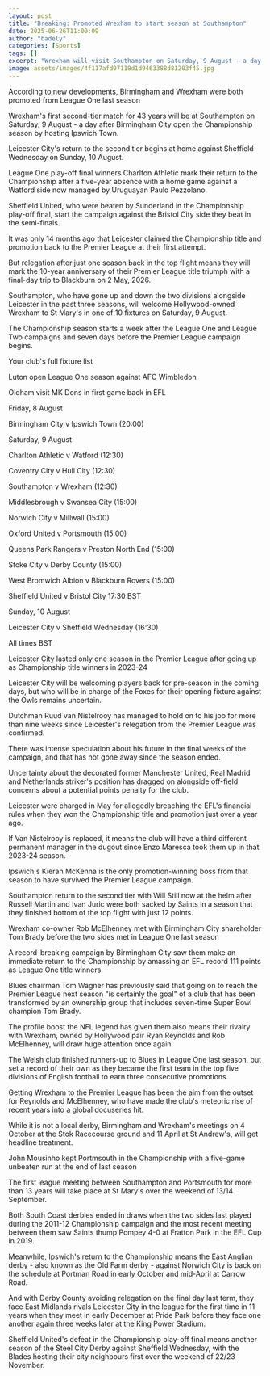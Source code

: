 ```yaml
---
layout: post
title: "Breaking: Promoted Wrexham to start season at Southampton"
date: 2025-06-26T11:00:09
author: "badely"
categories: [Sports]
tags: []
excerpt: "Wrexham will visit Southampton on Saturday, 9 August - a day after Birmingham v Ipswich opens the Championship season."
image: assets/images/4f117afd07118d1d9463388d81203f45.jpg
---
```


According to new developments, Birmingham and Wrexham were both promoted from League One last season

Wrexham's first second-tier match for 43 years will be at Southampton on Saturday, 9 August - a day after Birmingham City open the Championship season by hosting Ipswich Town.

Leicester City's return to the second tier begins at home against Sheffield Wednesday on Sunday, 10 August. 

League One play-off final winners Charlton Athletic mark their return to the Championship after a five-year absence with a home game against a Watford side now managed by Uruguayan Paulo Pezzolano.

Sheffield United, who were beaten by Sunderland in the Championship play-off final, start the campaign against the Bristol City side they beat in the semi-finals.

It was only 14 months ago that Leicester claimed the Championship title and promotion back to the Premier League at their first attempt.

But relegation after just one season back in the top flight means they will mark the 10-year anniversary of their Premier League title triumph with a final-day trip to Blackburn on 2 May, 2026.

Southampton, who have gone up and down the two divisions alongside Leicester in the past three seasons, will welcome Hollywood-owned Wrexham to St Mary's in one of 10 fixtures on Saturday, 9 August.

The Championship season starts a week after the League One and League Two campaigns and seven days before the Premier League campaign begins.

Your club's full fixture list

Luton open League One season against AFC Wimbledon

Oldham visit MK Dons in first game back in EFL

Friday, 8 August

Birmingham City v Ipswich Town (20:00)

Saturday, 9 August

Charlton Athletic v Watford (12:30)

Coventry City v Hull City (12:30)

Southampton v Wrexham (12:30)

Middlesbrough v Swansea City (15:00)

Norwich City v Millwall (15:00)

Oxford United v Portsmouth (15:00)

Queens Park Rangers v Preston North End (15:00)

Stoke City v Derby County (15:00)

West Bromwich Albion v Blackburn Rovers (15:00)

Sheffield United v Bristol City 17:30 BST

Sunday, 10 August

Leicester City v Sheffield Wednesday (16:30)

All times BST

Leicester City lasted only one season in the Premier League after going up as Championship title winners in 2023-24

Leicester City will be welcoming players back for pre-season in the coming days, but who will be in charge of the Foxes for their opening fixture against the Owls remains uncertain.

Dutchman Ruud van Nistelrooy has managed to hold on to his job for more than nine weeks since Leicester's relegation from the Premier League was confirmed.

There was intense speculation about his future in the final weeks of the campaign, and that has not gone away since the season ended.

Uncertainty about the decorated former Manchester United, Real Madrid and Netherlands striker's position has dragged on alongside off-field concerns about a potential points penalty for the club.

Leicester were charged in May for allegedly breaching the EFL's financial rules when they won the Championship title and promotion just over a year ago.

If Van Nistelrooy is replaced, it means the club will have a third different permanent manager in the dugout since Enzo Maresca took them up in that 2023-24 season.

Ipswich's Kieran McKenna is the only promotion-winning boss from that season to have survived the Premier League campaign. 

Southampton return to the second tier with Will Still now at the helm after Russell Martin and Ivan Juric were both sacked by Saints in a season that they finished bottom of the top flight with just 12 points.

Wrexham co-owner Rob McElhenney met with Birmingham City shareholder Tom Brady before the two sides met in League One last season

A record-breaking campaign by Birmingham City saw them make an immediate return to the Championship by amassing an EFL record 111 points as League One title winners.

Blues chairman Tom Wagner has previously said that going on to reach the Premier League next season "is certainly the goal" of a club that has been transformed by an ownership group that includes seven-time Super Bowl champion Tom Brady.

The profile boost the NFL legend has given them also means their rivalry with Wrexham, owned by Hollywood pair Ryan Reynolds and Rob McElhenney, will draw huge attention once again.

The Welsh club finished runners-up to Blues in League One last season, but set a record of their own as they became the first team in the top five divisions of English football to earn three consecutive promotions.

Getting Wrexham to the Premier League has been the aim from the outset for Reynolds and McElhenney, who have made the club's meteoric rise of recent years into a global docuseries hit.

While it is not a local derby, Birmingham and Wrexham's meetings on 4 October at the Stok Racecourse ground and 11 April at St Andrew's, will get headline treatment.

John Mousinho kept Portmsouth in the Championship with a five-game unbeaten run at the end of last season

The first league meeting between Southampton and Portsmouth for more than 13 years will take place at St Mary's over the weekend of 13/14 September.

Both South Coast derbies ended in draws when the two sides last played during the 2011-12 Championship campaign and the most recent meeting between them saw Saints thump Pompey 4-0 at Fratton Park in the EFL Cup in 2019.

Meanwhile, Ipswich's return to the Championship means the East Anglian derby - also known as the Old Farm derby - against Norwich City is back on the schedule at Portman Road in early October and mid-April at Carrow Road.

And with Derby County avoiding relegation on the final day last term, they face East Midlands rivals Leicester City in the league for the first time in 11 years when they meet in early December at Pride Park before they face one another again three weeks later at the King Power Stadium.

Sheffield United's defeat in the Championship play-off final means another season of the Steel City Derby against Sheffield Wednesday, with the Blades hosting their city neighbours first over the weekend of 22/23 November.

